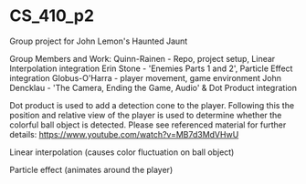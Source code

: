 # CS_410_p2
Group project for John Lemon's Haunted Jaunt

Group Members and Work:
Quinn-Rainen - Repo, project setup, Linear Interpolation integration
Erin Stone - 'Enemies Parts 1 and 2', Particle Effect integration
Globus-O'Harra - player movement, game environment
John Dencklau - 'The Camera, Ending the Game, Audio' & Dot Product integration

Dot product is used to add a detection cone to the player. 
Following this the position and relative view of the player 
is used to determine whether the colorful ball object is 
detected. Please see referenced material for further details:
https://www.youtube.com/watch?v=MB7d3MdVHwU

Linear interpolation (causes color fluctuation on ball object)

Particle effect (animates around the player)



